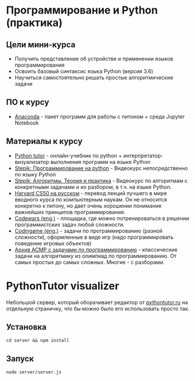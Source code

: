 # Программирование и Python (практика)

## Цели мини-курса

- Получить представление об устройстве и применении языков программирования
- Освоить базовый синтаксис языка Python (версия 3.6)
- Научиться самостоятельно решать простые алгоритмические задачи

## ПО к курсу

- [Anaconda](https://www.anaconda.com/download) - пакет программ для работы с питоном + среда Jupyter Notebook

## Материалы к курсу

- [Python tutor](http://pythontutor.ru/) - онлайн-учебник по python + интерпретатор-визуализатор выполнения программ на языке Python
- [Stepik: Программирование на python](https://stepik.org/course/67) - Видеокурс непосредственно по языку Python
- [Stepik: Алгоритмы. Теория и практика](https://stepik.org/course/217) - Видеокурс по алгоритмам с конкретными задачами и их разбором, в т.ч. на языке Python.
- [Harvard CS50 на русском](https://javarush.ru/quests/QUEST_HARVARD_CS50) - перевод лекций лучшего в мире вводного курса по компьютерным наукам. Он не относится конкретно к питону, но дает очень хорошении понимание важнейших принципов программирования.
- [Codewars (eng.)](https://www.codewars.com/) - площадка, где можно потренироваться в решении программистских задач любой сложности.
- [Сodingame (eng.)](https://www.codingame.com) - задачи по программированию (разной сложности), оформленные в виде игр (надо программировать поведение игровых объектов)
- [Архив ACMP с задачами по программированию](http://acmp.ru/index.asp?main=tasks) - классические задачи на алгоритмику из олимпиад по программированию. От самых простых до самых сложных. Многие - с разборами.

# PythonTutor visualizer

Небольшой сервер, который оборачивает редактор от [pythontutor.ru](pythontutor.ru) на отдельную страничку, что бы можно было его использовать просто так.

## Установка

```
cd server && npm install
```

## Запуск

```
node server/server.js
```

